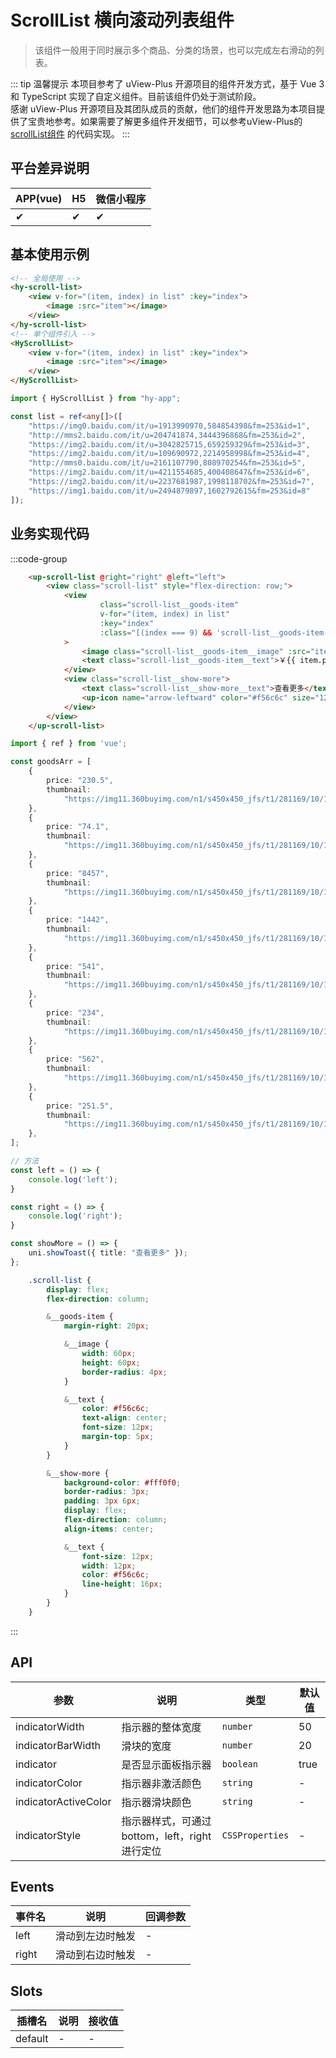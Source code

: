 # ScrollList 横向滚动列表组件
> 该组件一般用于同时展示多个商品、分类的场景，也可以完成左右滑动的列表。

::: tip 温馨提示
本项目参考了 uView-Plus 开源项目的组件开发方式，基于 Vue 3 和 TypeScript 实现了自定义组件。目前该组件仍处于测试阶段。<br>
感谢 uView-Plus 开源项目及其团队成员的贡献，他们的组件开发思路为本项目提供了宝贵地参考。如果需要了解更多组件开发细节，可以参考uView-Plus的 [scrollList组件](https://uiadmin.net/uview-plus/components/scroll.html) 的代码实现。
:::

## 平台差异说明

| APP(vue) | H5 | 微信小程序 |
|-----|----|-------|
| ✔   | ✔  | ✔     |

## 基本使用示例

```html
<!-- 全局使用 -->
<hy-scroll-list>
    <view v-for="(item, index) in list" :key="index">
        <image :src="item"></image>
    </view>
</hy-scroll-list>
<!-- 单个组件引入 -->
<HyScrollList>
    <view v-for="(item, index) in list" :key="index">
        <image :src="item"></image>
    </view>
</HyScrollList>
```
```ts
import { HyScrollList } from "hy-app";

const list = ref<any[]>([
    "https://img0.baidu.com/it/u=1913990970,584854398&fm=253&id=1",
    "http://mms2.baidu.com/it/u=204741874,3444396868&fm=253&id=2",
    "https://img2.baidu.com/it/u=3042825715,659259329&fm=253&id=3",
    "https://img2.baidu.com/it/u=109690972,2214958998&fm=253&id=4",
    "http://mms0.baidu.com/it/u=2161107790,808970254&fm=253&id=5",
    "https://img2.baidu.com/it/u=4211554685,400408647&fm=253&id=6",
    "https://img2.baidu.com/it/u=2237681987,1998118702&fm=253&id=7",
    "https://img1.baidu.com/it/u=2494879897,1602792615&fm=253&id=8"
]);
```

## 业务实现代码

:::code-group
```html [vue]
    <up-scroll-list @right="right" @left="left">
        <view class="scroll-list" style="flex-direction: row;">
            <view
                    class="scroll-list__goods-item"
                    v-for="(item, index) in list"
                    :key="index"
                    :class="[(index === 9) && 'scroll-list__goods-item--no-margin-right']"
            >
                <image class="scroll-list__goods-item__image" :src="item.thumb"></image>
                <text class="scroll-list__goods-item__text">￥{{ item.price }}</text>
            </view>
            <view class="scroll-list__show-more">
                <text class="scroll-list__show-more__text">查看更多</text>
                <up-icon name="arrow-leftward" color="#f56c6c" size="12"></up-icon>
            </view>
        </view>
    </up-scroll-list>
```

```ts [index.ts]
import { ref } from 'vue';

const goodsArr = [
    {
        price: "230.5",
        thumbnail:
            "https://img11.360buyimg.com/n1/s450x450_jfs/t1/281169/10/14028/31748/67ecf51dF384c5bd6/1ec0c214ea7a914e.png",
    },
    {
        price: "74.1",
        thumbnail:
            "https://img11.360buyimg.com/n1/s450x450_jfs/t1/281169/10/14028/31748/67ecf51dF384c5bd6/1ec0c214ea7a914e.png",
    },
    {
        price: "8457",
        thumbnail:
            "https://img11.360buyimg.com/n1/s450x450_jfs/t1/281169/10/14028/31748/67ecf51dF384c5bd6/1ec0c214ea7a914e.png",
    },
    {
        price: "1442",
        thumbnail:
            "https://img11.360buyimg.com/n1/s450x450_jfs/t1/281169/10/14028/31748/67ecf51dF384c5bd6/1ec0c214ea7a914e.png",
    },
    {
        price: "541",
        thumbnail:
            "https://img11.360buyimg.com/n1/s450x450_jfs/t1/281169/10/14028/31748/67ecf51dF384c5bd6/1ec0c214ea7a914e.png",
    },
    {
        price: "234",
        thumbnail:
            "https://img11.360buyimg.com/n1/s450x450_jfs/t1/281169/10/14028/31748/67ecf51dF384c5bd6/1ec0c214ea7a914e.png",
    },
    {
        price: "562",
        thumbnail:
            "https://img11.360buyimg.com/n1/s450x450_jfs/t1/281169/10/14028/31748/67ecf51dF384c5bd6/1ec0c214ea7a914e.png",
    },
    {
        price: "251.5",
        thumbnail:
            "https://img11.360buyimg.com/n1/s450x450_jfs/t1/281169/10/14028/31748/67ecf51dF384c5bd6/1ec0c214ea7a914e.png",
    },
];

// 方法  
const left = () => {
    console.log('left');
}

const right = () => {
    console.log('right');
}

const showMore = () => {
    uni.showToast({ title: "查看更多" });
};
```

```scss [index.scss]
    .scroll-list {
        display: flex;
        flex-direction: column;

        &__goods-item {
            margin-right: 20px;

            &__image {
                width: 60px;
                height: 60px;
                border-radius: 4px;
            }

            &__text {
                color: #f56c6c;
                text-align: center;
                font-size: 12px;
                margin-top: 5px;
            }
        }

        &__show-more {
            background-color: #fff0f0;
            border-radius: 3px;
            padding: 3px 6px;
            display: flex;
            flex-direction: column;
            align-items: center;

            &__text {
                font-size: 12px;
                width: 12px;
                color: #f56c6c;
                line-height: 16px;
            }
        }
    }
```
:::

## API

| 参数                   | 说明                             | 类型              | 默认值  |
|----------------------|--------------------------------|-----------------|------|
| indicatorWidth       | 指示器的整体宽度                       | `number`        | 50   |
| indicatorBarWidth    | 滑块的宽度                          | `number`        | 20   |
| indicator            | 是否显示面板指示器                      | `boolean`       | true |
| indicatorColor       | 指示器非激活颜色                       | `string`        | -    |
| indicatorActiveColor | 指示器滑块颜色                        | `string`        | -    |
| indicatorStyle       | 指示器样式，可通过bottom，left，right进行定位 | `CSSProperties` | -    |

## Events

| 事件名   | 说明       | 回调参数 |
|-------|----------|------|
| left  | 滑动到左边时触发 | -    |
| right | 滑动到右边时触发 | -    |

## Slots

| 插槽名     | 说明 | 接收值 |
|---------|----|-----|
| default | -  | -   |

<demo-model url="pages/components/scrollList/scrollList"></demo-model>